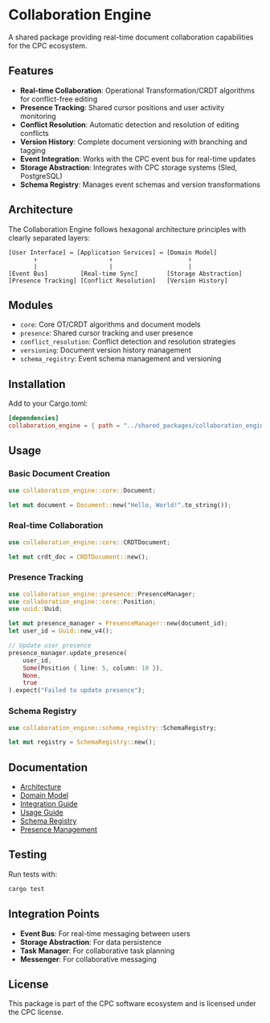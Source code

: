 # Collaboration Engine

A shared package providing real-time document collaboration capabilities for the CPC ecosystem.

## Features

- **Real-time Collaboration**: Operational Transformation/CRDT algorithms for conflict-free editing
- **Presence Tracking**: Shared cursor positions and user activity monitoring
- **Conflict Resolution**: Automatic detection and resolution of editing conflicts
- **Version History**: Complete document versioning with branching and tagging
- **Event Integration**: Works with the CPC event bus for real-time updates
- **Storage Abstraction**: Integrates with CPC storage systems (Sled, PostgreSQL)
- **Schema Registry**: Manages event schemas and version transformations

## Architecture

The Collaboration Engine follows hexagonal architecture principles with clearly separated layers:

```
[User Interface] ↔ [Application Services] ↔ [Domain Model]
       ↑                    ↑                     ↑
       |                    |                     |
[Event Bus]         [Real-time Sync]        [Storage Abstraction]
[Presence Tracking] [Conflict Resolution]   [Version History]
```

## Modules

- `core`: Core OT/CRDT algorithms and document models
- `presence`: Shared cursor tracking and user presence
- `conflict_resolution`: Conflict detection and resolution strategies
- `versioning`: Document version history management
- `schema_registry`: Event schema management and versioning

## Installation

Add to your Cargo.toml:

```toml
[dependencies]
collaboration_engine = { path = "../shared_packages/collaboration_engine" }
```

## Usage

### Basic Document Creation

```rust
use collaboration_engine::core::Document;

let mut document = Document::new("Hello, World!".to_string());
```

### Real-time Collaboration

```rust
use collaboration_engine::core::CRDTDocument;

let mut crdt_doc = CRDTDocument::new();
```

### Presence Tracking

```rust
use collaboration_engine::presence::PresenceManager;
use collaboration_engine::core::Position;
use uuid::Uuid;

let mut presence_manager = PresenceManager::new(document_id);
let user_id = Uuid::new_v4();

// Update user presence
presence_manager.update_presence(
    user_id,
    Some(Position { line: 5, column: 10 }),
    None,
    true
).expect("Failed to update presence");
```

### Schema Registry

```rust
use collaboration_engine::schema_registry::SchemaRegistry;

let mut registry = SchemaRegistry::new();
```

## Documentation

- [Architecture](docs/ARCHITECTURE.md)
- [Domain Model](docs/DOMAIN.md)
- [Integration Guide](docs/INTEGRATION.md)
- [Usage Guide](docs/USAGE.md)
- [Schema Registry](docs/SCHEMA_REGISTRY.md)
- [Presence Management](docs/PRESENCE.md)

## Testing

Run tests with:

```bash
cargo test
```

## Integration Points

- **Event Bus**: For real-time messaging between users
- **Storage Abstraction**: For data persistence
- **Task Manager**: For collaborative task planning
- **Messenger**: For collaborative messaging

## License

This package is part of the CPC software ecosystem and is licensed under the CPC license.